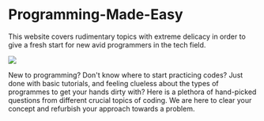 # Programming-Made-Easy
This website covers rudimentary topics with extreme delicacy in order to give a fresh start for new avid programmers in the tech field.

<img src="https://www.bing.com/images/search?view=detailV2&ccid=L8A809kP&id=D23E58B44ACA2B5B605DEFFF6CEFFE348983D0C1&thid=OIP.L8A809kP0ThjaiFbHTkgcQHaD8&mediaurl=https%3a%2f%2fworkingnation.com%2fwp-content%2fuploads%2f2018%2f04%2fshutterstock_459867970.jpg&exph=2666&expw=5000&q=+coding&simid=608019442224729632&FORM=IRPRST&ck=60E719BA165482B0E8623CC461ED08EE&selectedIndex=33&ajaxhist=0&ajaxserp=0">

New to programming? Don't know where to start practicing codes? Just done with basic tutorials, and feeling clueless about the types of programmes to get your hands dirty with?
Here is a plethora of hand-picked questions from different crucial topics of coding. We are here to clear your concept and refurbish your approach towards a problem. 

